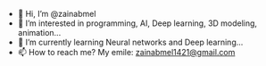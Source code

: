 - 👋 Hi, I’m @zainabmel
- 👀 I’m interested in programming, AI, Deep learning, 3D modeling, animation...
- 🌱 I’m currently learning Neural networks and Deep learning...
- 📫 How to reach me? My emile: zainabmel1421@gmail.com

<!---
zainabmel/zainabmel is a ✨ special ✨ repository because its `README.md` (this file) appears on your GitHub profile.
You can click the Preview link to take a look at your changes.
--->
